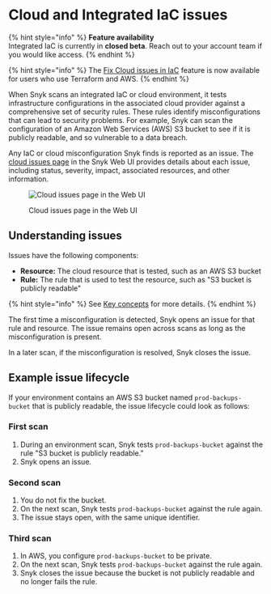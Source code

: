 # Cloud and Integrated IaC issues

{% hint style="info" %}
**Feature availability**\
Integrated IaC is currently in **closed beta**. Reach out to your account team if you would like access.
{% endhint %}

{% hint style="info" %}
The [Fix Cloud issues in IaC](../fix-cloud-issues-in-integrated-iac.md) feature is now available for users who use Terraform and AWS.
{% endhint %}

When Snyk scans an integrated IaC or cloud environment, it tests infrastructure configurations in the associated cloud provider against a comprehensive set of security rules. These rules identify misconfigurations that can lead to security problems. For example, Snyk can scan the configuration of an Amazon Web Services (AWS) S3 bucket to see if it is publicly readable, and so vulnerable to a data breach.

Any IaC or cloud misconfiguration Snyk finds is reported as an issue. The [cloud issues page](view-cloud-and-integragted-iac-issues-in-the-snyk-web-ui.md) in the Snyk Web UI provides details about each issue, including status, severity, impact, associated resources, and other information.

<figure><img src="../../../.gitbook/assets/snyk-cloud-issues-page-3.png" alt="Cloud issues page in the Web UI"><figcaption><p>Cloud issues page in the Web UI</p></figcaption></figure>

## Understanding issues

Issues have the following components:

* **Resource:** The cloud resource that is tested, such as an AWS S3 bucket
* **Rule:** The rule that is used to test the resource, such as "S3 bucket is publicly readable"

{% hint style="info" %}
See [Key concepts](../key-concepts.md) for more details.
{% endhint %}

The first time a misconfiguration is detected, Snyk opens an issue for that rule and resource. The issue remains open across scans as long as the misconfiguration is present.

In a later scan, if the misconfiguration is resolved, Snyk closes the issue.

## Example issue lifecycle

If your environment contains an AWS S3 bucket named `prod-backups-bucket` that is publicly readable, the issue lifecycle could look as follows:

### **First scan**

1. During an environment scan, Snyk tests `prod-backups-bucket` against the rule "S3 bucket is publicly readable."
2. Snyk opens an issue.

### **Second scan**

1. You do not fix the bucket.
2. On the next scan, Snyk tests `prod-backups-bucket` against the rule again.
3. The issue stays open, with the same unique identifier.

### **Third scan**

1. In AWS, you configure `prod-backups-bucket` to be private.
2. On the next scan, Snyk tests `prod-backups-bucket` against the rule again.
3. Snyk closes the issue because the bucket is not publicly readable and no longer fails the rule.
